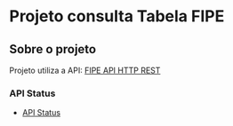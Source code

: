 # Projeto consulta Tabela FIPE
## Sobre o projeto

Projeto utiliza a API: [FIPE API HTTP REST](https://deividfortuna.github.io/fipe/)

### API Status
* [API Status](http://parallelum.com.br/fipe/status)